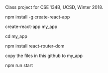 Class project for CSE 134B, UCSD, Winter 2018.


npm install -g create-react-app

create-react-app my_app

cd my_app

npm install react-router-dom

copy the files in this github to my_app

npm run start
